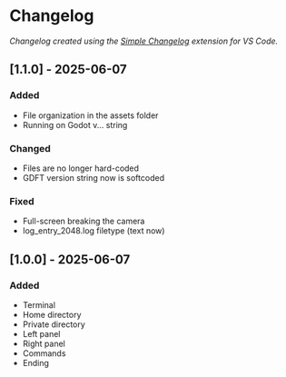 # Changelog

*Changelog created using the [Simple Changelog](https://marketplace.visualstudio.com/items?itemName=tobiaswaelde.vscode-simple-changelog) extension for VS Code.*

## [1.1.0] - 2025-06-07
### Added
- File organization in the assets folder
- Running on Godot v... string

### Changed
- Files are no longer hard-coded
- GDFT version string now is softcoded

### Fixed
- Full-screen breaking the camera
- log_entry_2048.log filetype (text now)


## [1.0.0] - 2025-06-07
### Added
- Terminal
- Home directory
- Private directory
- Left panel
- Right panel
- Commands
- Ending